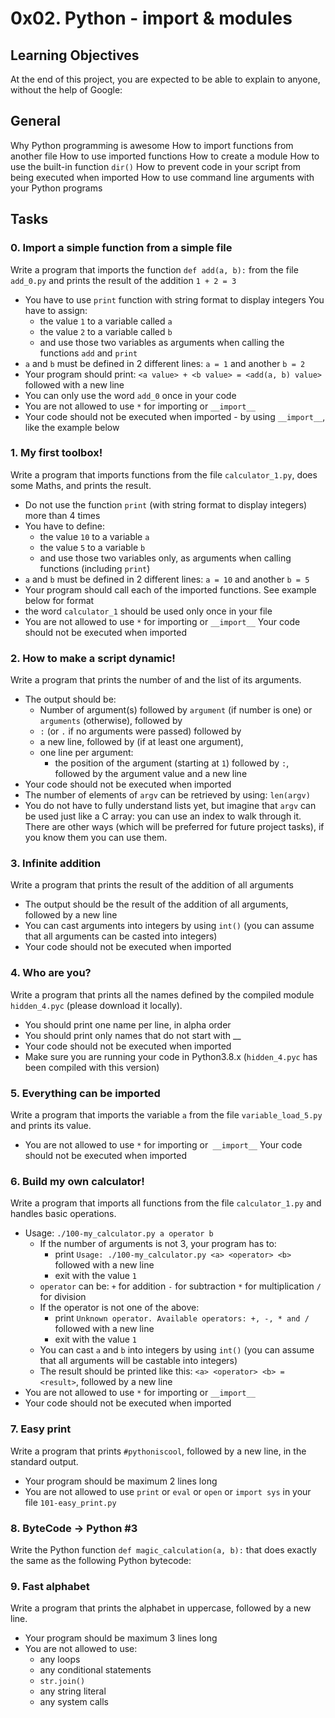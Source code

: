 # 0x02. Python - import & modules

## Learning Objectives
At the end of this project, you are expected to be able to explain to anyone, without the help of Google:
## General
Why Python programming is awesome
How to import functions from another file
How to use imported functions
How to create a module
How to use the built-in function `dir()`
How to prevent code in your script from being executed when imported
How to use command line arguments with your Python programs

## Tasks

### 0. Import a simple function from a simple file
Write a program that imports the function `def add(a, b):` from the file `add_0.py` and prints the result of the addition `1 + 2 = 3`
*  You have to use `print` function with string format to display integers
You have to assign:
	* the value `1` to a variable called `a`
	* the value `2` to a variable called `b`
	* and use those two variables as arguments when calling the functions `add` and `print`
* `a` and `b` must be defined in 2 different lines: `a = 1` and another `b = 2`
* Your program should print: `<a value> + <b value> = <add(a, b) value>` followed with a new line
* You can only use the word `add_0` once in your code
* You are not allowed to use `*` for importing or  `__import__`
* Your code should not be executed when imported - by using `__import__`, like the example below


### 1. My first toolbox!
Write a program that imports functions from the file `calculator_1.py`, does some Maths, and prints the result.
* Do not use the function `print` (with string format to display integers) more than 4 times
* You have to define:
	* the value `10` to a variable `a`
	* the value `5` to a variable `b`
	* and use those two variables only, as arguments when calling functions (including `print`)
* `a` and `b` must be defined in 2 different lines: `a = 10` and another `b = 5`
* Your program should call each of the imported functions. See example below for format
* the word `calculator_1` should be used only once in your file
* You are not allowed to use `*` for importing or `__import__`
Your code should not be executed when imported


### 2. How to make a script dynamic!
Write a program that prints the number of and the list of its arguments.
* The output should be:
	* Number of argument(s) followed by `argument` (if number is one) or `arguments` (otherwise), followed by
	* `:` (or `.` if no arguments were passed) followed by
	* a new line, followed by (if at least one argument),
	* one line per argument:
		* the position of the argument (starting at `1`) followed by `:`, followed by the argument value and a new line
* Your code should not be executed when imported
* The number of elements of `argv` can be retrieved by using: `len(argv)`
* You do not have to fully understand lists yet, but imagine that `argv` can be used just like a C array: you can use an index to walk through it. There are other ways (which will be preferred for future project tasks), if you know them you can use them.

### 3. Infinite addition
Write a program that prints the result of the addition of all arguments
* The output should be the result of the addition of all arguments, followed by a new line
* You can cast arguments into integers by using `int()` (you can assume that all arguments can be casted into integers)
* Your code should not be executed when imported


### 4. Who are you?
Write a program that prints all the names defined by the compiled module `hidden_4.pyc` (please download it locally).
* You should print one name per line, in alpha order
* You should print only names that do not start with __
* Your code should not be executed when imported
* Make sure you are running your code in Python3.8.x (`hidden_4.pyc` has been compiled with this version)


### 5. Everything can be imported
Write a program that imports the variable `a` from the file `variable_load_5.py` and prints its value.
* You are not allowed to use `*` for importing or` __import__`
Your code should not be executed when imported


### 6. Build my own calculator!
Write a program that imports all functions from the file `calculator_1.py` and handles basic operations.
* Usage: `./100-my_calculator.py a operator b`
	* If the number of arguments is not 3, your program has to:
		* print `Usage: ./100-my_calculator.py <a> <operator> <b>` followed with a new line
		* exit with the value `1`
	* `operator` can be:
		`+` for addition
		`-` for subtraction
		`*` for multiplication
		`/` for division
	* If the operator is not one of the above:
		* print `Unknown operator. Available operators: +, -, * and /` followed with a new line
		* exit with the value `1`
	* You can cast `a` and `b` into integers by using `int()` (you can assume that all arguments will be castable into integers)
	* The result should be printed like this: `<a> <operator> <b> = <result>`, followed by a new line
* You are not allowed to use `*` for importing or `__import__`
* Your code should not be executed when imported


### 7. Easy print
Write a program that prints `#pythoniscool`, followed by a new line, in the standard output.
* Your program should be maximum 2 lines long
* You are not allowed to use `print` or `eval` or `open` or `import sys` in your file `101-easy_print.py`


### 8. ByteCode -> Python #3
Write the Python function `def magic_calculation(a, b):` that does exactly the same as the following Python bytecode:


### 9. Fast alphabet
Write a program that prints the alphabet in uppercase, followed by a new line.
* Your program should be maximum 3 lines long
* You are not allowed to use:
	* any loops
	* any conditional statements
	* `str.join()`
	* any string literal
	* any system calls

